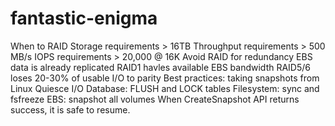 # fantastic-enigma
When to RAID
	Storage requirements > 16TB
	Throughput requirements > 500 MB/s
	IOPS requirements > 20,000 @ 16K
Avoid RAID for redundancy
	EBS data is already replicated
	RAID1 havles available EBS bandwidth
	RAID5/6 loses 20-30% of usable I/O to parity
Best practices: taking snapshots from Linux
	Quiesce I/O
		Database: FLUSH and LOCK tables
		Filesystem: sync and fsfreeze
		EBS: snapshot all volumes
		When CreateSnapshot API returns success, it is safe to resume.
